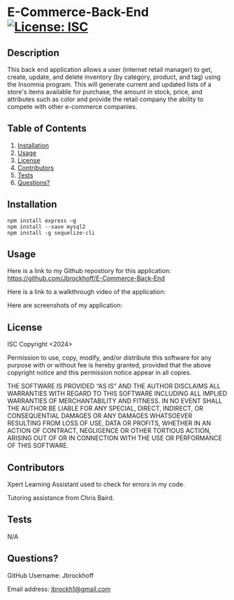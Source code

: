 # E-Commerce-Back-End [![License: ISC](https://img.shields.io/badge/License-ISC-blue.svg)](https://opensource.org/licenses/ISC)
  
## Description
This back end application allows a user (internet retail manager) to get, create, update, and delete inventory (by category,  product, and tag) using the Insomnia program. This will generate current and updated lists of a store's items available for purchase, the amount in stock, price, and attributes such as color and provide the retail company the ability to compete with other e-commerce companies. 

## Table of Contents
1. [Installation](#installation)
2. [Usage](#usage)
3. [License](#license)
4. [Contributors](#contributors)
5. [Tests](#tests)
6. [Questions?](#questions)

## Installation
    npm install express –g
    npm install --save mysql2
    npm install -g sequelize-cli

## Usage
Here is a link to my Github repostiory for this application:  
https://github.com/Jbrockhoff/E-Commerce-Back-End


Here is a link to a walkthrough video of the application:  


Here are screenshots of my application:


## License
ISC
Copyright <2024> <Jennie Brockhoff>

Permission to use, copy, modify, and/or distribute this software for any purpose with or without fee is hereby granted, provided that the above copyright notice and this permission notice appear in all copies.

THE SOFTWARE IS PROVIDED “AS IS” AND THE AUTHOR DISCLAIMS ALL WARRANTIES WITH REGARD TO THIS SOFTWARE INCLUDING ALL IMPLIED WARRANTIES OF MERCHANTABILITY AND FITNESS. IN NO EVENT SHALL THE AUTHOR BE LIABLE FOR ANY SPECIAL, DIRECT, INDIRECT, OR CONSEQUENTIAL DAMAGES OR ANY DAMAGES WHATSOEVER RESULTING FROM LOSS OF USE, DATA OR PROFITS, WHETHER IN AN ACTION OF CONTRACT, NEGLIGENCE OR OTHER TORTIOUS ACTION, ARISING OUT OF OR IN CONNECTION WITH THE USE OR PERFORMANCE OF THIS SOFTWARE.

## Contributors
Xpert Learning Assistant used to check for errors in my code.

Tutoring assistance from Chris Baird.

## Tests
N/A

## Questions?
GitHub Username: 
Jbrockhoff 

 Email address: 
 jbrockh1@gmail.com
